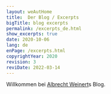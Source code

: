 ```yaml
---
layout: weAutHome
title:  Der Blog / Excerpts
bigTitle: blog excerpts
permalink: /excerpts_de.html
show_excerpts: true
date: 2020-10-06
lang: de
enPage: /excerpts.html
copyrightYear: 2020
revision: 3
reviDate: 2022-03-14
---
```

Willkommen bei 
[Albrecht Weinert](https://a-weinert.de/ "Prof. Dr.-Ing. Albrecht Weinert")s
Blog.